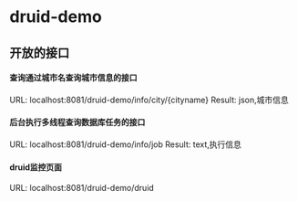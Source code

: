 # druid-demo

## 开放的接口

#### 查询通过城市名查询城市信息的接口
URL: localhost:8081/druid-demo/info/city/{cityname}
Result: json,城市信息

#### 后台执行多线程查询数据库任务的接口
URL: localhost:8081/druid-demo/info/job
Result: text,执行信息

#### druid监控页面
URL: localhost:8081/druid-demo/druid